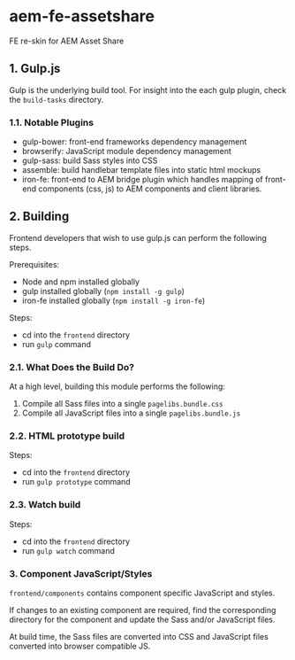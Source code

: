 # aem-fe-assetshare
FE re-skin for AEM Asset Share

## 1. Gulp.js

Gulp is the underlying build tool. For insight into the each gulp plugin, check the `build-tasks` directory.

### 1.1. Notable Plugins

* gulp-bower: front-end frameworks dependency management
* browserify: JavaScript module dependency management
* gulp-sass: build Sass styles into CSS
* assemble: build handlebar template files into static html mockups
* iron-fe: front-end to AEM bridge plugin which handles mapping of front-end components (css, js) to AEM components and client libraries.

## 2. Building

Frontend developers that wish to use gulp.js can perform the following steps.

Prerequisites:
* Node and npm installed globally
* gulp installed globally (`npm install -g gulp`)
* iron-fe installed globally (`npm install -g iron-fe`)

Steps:
- cd into the `frontend` directory
- run `gulp` command

### 2.1. What Does the Build Do?

At a high level, building this module performs the following:

1. Compile all Sass files into a single `pagelibs.bundle.css`
2. Compile all JavaScript files into a single `pagelibs.bundle.js`

### 2.2. HTML prototype build

Steps:
- cd into the `frontend` directory
- run `gulp prototype` command

### 2.3. Watch build

Steps:
- cd into the `frontend` directory
- run `gulp watch` command

### 3. Component JavaScript/Styles

`frontend/components` contains component specific JavaScript and styles. 

If changes to an existing component are required, find the corresponding directory for the component and update the Sass and/or JavaScript files.

At build time, the Sass files are converted into CSS and JavaScript files converted into browser compatible JS.